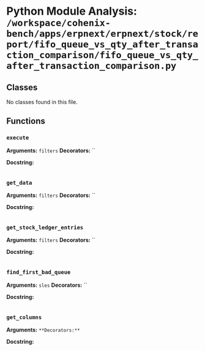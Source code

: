 # Python Module Analysis: `/workspace/cohenix-bench/apps/erpnext/erpnext/stock/report/fifo_queue_vs_qty_after_transaction_comparison/fifo_queue_vs_qty_after_transaction_comparison.py`

## Classes

No classes found in this file.


## Functions

### `execute`
**Arguments:** `filters`
**Decorators:** ``

**Docstring:**
```

```
### `get_data`
**Arguments:** `filters`
**Decorators:** ``

**Docstring:**
```

```
### `get_stock_ledger_entries`
**Arguments:** `filters`
**Decorators:** ``

**Docstring:**
```

```
### `find_first_bad_queue`
**Arguments:** `sles`
**Decorators:** ``

**Docstring:**
```

```
### `get_columns`
**Arguments:** ``
**Decorators:** ``

**Docstring:**
```

```

